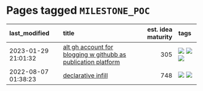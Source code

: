 # Pages tagged `MILESTONE_POC`

|last_modified|title|est. idea maturity|tags
|:---|:---|---:|:---|
|2023-01-29 21:01:32|[alt gh account for blogging w githubb as publication platform](../alt_gh_account_for_blogging.md)|305|[![](https://img.shields.io/badge/tag-MILESTONE_POC-e6ab9)](../tags/MILESTONE_POC.md) [![](https://img.shields.io/badge/tag-publication-4db4d2)](../tags/publication.md) [![](https://img.shields.io/badge/tag-wip-c4c41f)](../tags/wip.md)|
|2022-08-07 01:38:23|[declarative infill](../declarative-infill.md)|748|[![](https://img.shields.io/badge/tag-MILESTONE_POC-e6ab9)](../tags/MILESTONE_POC.md) [![](https://img.shields.io/badge/tag-experimental-aa21fc)](../tags/experimental.md)|